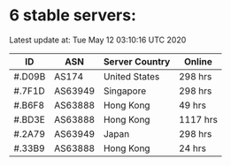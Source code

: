 # 6 stable servers:

Latest update at: Tue May 12 03:10:16 UTC 2020

| ID | ASN | Server Country | Online |
| -- | --- | -------------- | ------ |
| #.D09B | AS174 | United States | 298 hrs |
| #.7F1D | AS63949 | Singapore | 298 hrs |
| #.B6F8 | AS63888 | Hong Kong | 49 hrs |
| #.BD3E | AS63888 | Hong Kong | 1117 hrs |
| #.2A79 | AS63949 | Japan | 298 hrs |
| #.33B9 | AS63888 | Hong Kong | 24 hrs |


